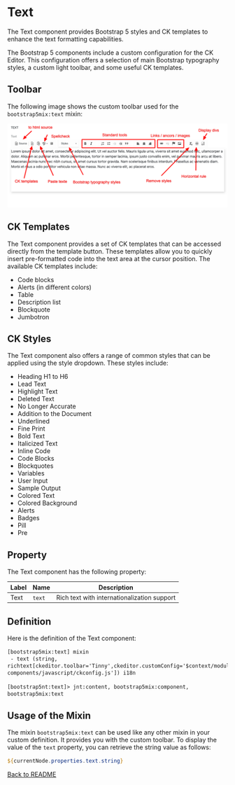 # Text

The Text component provides Bootstrap 5 styles and CK templates to enhance the text formatting capabilities.

The Bootstrap 5 components include a custom configuration for the CK Editor. This configuration offers a selection of main Bootstrap typography styles, a custom light toolbar, and some useful CK templates.

## Toolbar

The following image shows the custom toolbar used for the `bootstrap5mix:text` mixin:

![Toolbar](../images/text.png "Toolbar")

## CK Templates

The Text component provides a set of CK templates that can be accessed directly from the template button. These templates allow you to quickly insert pre-formatted code into the text area at the cursor position. The available CK templates include:

- Code blocks
- Alerts (in different colors)
- Table
- Description list
- Blockquote
- Jumbotron

## CK Styles

The Text component also offers a range of common styles that can be applied using the style dropdown. These styles include:

- Heading H1 to H6
- Lead Text
- Highlight Text
- Deleted Text
- No Longer Accurate
- Addition to the Document
- Underlined
- Fine Print
- Bold Text
- Italicized Text
- Inline Code
- Code Blocks
- Blockquotes
- Variables
- User Input
- Sample Output
- Colored Text
- Colored Background
- Alerts
- Badges
- Pill
- Pre

## Property

The Text component has the following property:

| Label | Name | Description |
| --- | --- | --- |
| Text | `text` | Rich text with internationalization support |

## Definition

Here is the definition of the Text component:

```cnd
[bootstrap5mix:text] mixin
 - text (string, richtext[ckeditor.toolbar='Tinny',ckeditor.customConfig='$context/modules/bootstrap5-components/javascript/ckconfig.js']) i18n

[bootstrap5nt:text]> jnt:content, bootstrap5mix:component, bootstrap5mix:text
```

## Usage of the Mixin

The mixin `bootstrap5mix:text` can be used like any other mixin in your custom definition. It provides you with the custom toolbar. To display the value of the `text` property, you can retrieve the string value as follows:

```jsp
${currentNode.properties.text.string}
```

[Back to README](../README.md)

